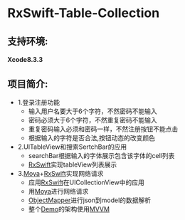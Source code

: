 # RxSwift-Table-Collection
## 支持环境:
#### Xcode8.3.3

## 项目简介:
- 1.登录注册功能
  - 输入用户名要大于6个字符，不然密码不能输入
  - 密码必须大于6个字符，不然重复密码不能输入
  - 重复密码输入必须和密码一样，不然注册按钮不能点击
  - 根据输入的字符是否合法,按钮动态的改变颜色
- 2.UITableView和搜索SertchBar的应用
  - searchBar根据输入的字体展示包含该字体的cell列表
  - [RxSwift](https://github.com/ReactiveX/RxSwift)实现tableView列表展示
- 3.[Moya](https://github.com/Moya/Moya)+[RxSwift](https://github.com/ReactiveX/RxSwift)实现网络请求
  - 应用[RxSwift](https://github.com/ReactiveX/RxSwift)在UICollectionView中的应用
  - 用[Moya](https://github.com/Moya/Moya)进行网络请求
  - [ObjectMapper](https://github.com/Hearst-DD/ObjectMapper)进行json到model的数据解析
  - 整个[Demo](https://github.com/coderQuanjun/RxSwift-Table-Collection)的架构使用[MVVM](http://www.codertian.com/2015/11/13/MVVM-patterns-introduce/)
